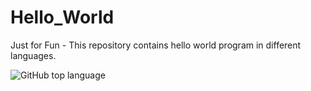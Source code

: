 # Hello_World
Just for Fun - This repository contains hello world program in different languages. 

![GitHub top language](https://img.shields.io/github/languages/top/ayushkr459/DebSoc/Hello_World)

